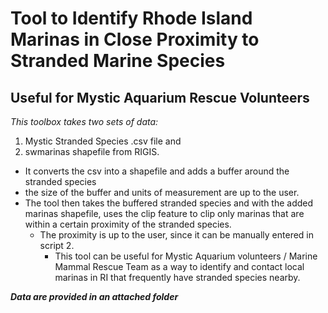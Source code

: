 # Tool to Identify Rhode Island Marinas in Close Proximity to Stranded Marine Species 
## Useful for Mystic Aquarium Rescue Volunteers

*This toolbox takes two sets of data:* 

1. Mystic Stranded Species .csv file and 
2. swmarinas shapefile from RIGIS.

* It converts the csv into a shapefile and adds a buffer around the stranded species 
 * the size of the buffer and units of measurement are up to the user.
* The tool then takes the buffered stranded species and with the added marinas shapefile, uses the clip feature to clip only marinas that are within a certain proximity of the stranded species.
  * The proximity is up to the user, since it can be manually entered in script 2. 
    * This tool can be useful for Mystic Aquarium volunteers / Marine Mammal Rescue Team as a way to identify and contact local marinas in RI that frequently have stranded species nearby. 

***Data are provided in an attached folder***
